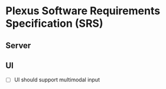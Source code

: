 # Plexus Software Requirements Specification (SRS)

## Server


## UI
- [ ] UI should support multimodal input 
